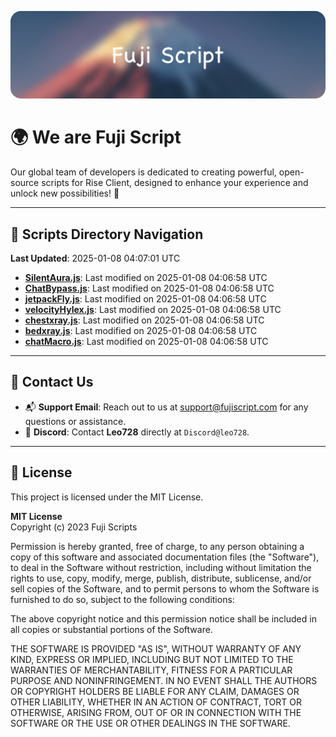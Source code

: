 ![Banner](.github/b.webp)

# 🌍 **We are Fuji Script**

Our global team of developers is dedicated to creating powerful, open-source scripts for Rise Client, designed to enhance your experience and unlock new possibilities! 🌟

---
<!-- SCRIPTS_NAVIGATION_START -->
## 📂 **Scripts Directory Navigation**

**Last Updated**: 2025-01-08 04:07:01 UTC

- **[SilentAura.js](scripts/SilentAura.js)**: Last modified on 2025-01-08 04:06:58 UTC
- **[ChatBypass.js](scripts/ChatBypass.js)**: Last modified on 2025-01-08 04:06:58 UTC
- **[jetpackFly.js](scripts/jetpackFly.js)**: Last modified on 2025-01-08 04:06:58 UTC
- **[velocityHylex.js](scripts/velocityHylex.js)**: Last modified on 2025-01-08 04:06:58 UTC
- **[chestxray.js](scripts/chestxray.js)**: Last modified on 2025-01-08 04:06:58 UTC
- **[bedxray.js](scripts/bedxray.js)**: Last modified on 2025-01-08 04:06:58 UTC
- **[chatMacro.js](scripts/chatMacro.js)**: Last modified on 2025-01-08 04:06:58 UTC

<!-- SCRIPTS_NAVIGATION_END -->

---

## 💬 **Contact Us**  
- 📬 **Support Email**: Reach out to us at [support@fujiscript.com](mailto:support@fujiscript.com) for any questions or assistance.  
- 💬 **Discord**: Contact **Leo728** directly at `Discord@leo728`.

---

## 📜 **License**

This project is licensed under the MIT License.  

**MIT License**  
Copyright (c) 2023 Fuji Scripts  

Permission is hereby granted, free of charge, to any person obtaining a copy of this software and associated documentation files (the "Software"), to deal in the Software without restriction, including without limitation the rights to use, copy, modify, merge, publish, distribute, sublicense, and/or sell copies of the Software, and to permit persons to whom the Software is furnished to do so, subject to the following conditions:  

The above copyright notice and this permission notice shall be included in all copies or substantial portions of the Software.  

THE SOFTWARE IS PROVIDED "AS IS", WITHOUT WARRANTY OF ANY KIND, EXPRESS OR IMPLIED, INCLUDING BUT NOT LIMITED TO THE WARRANTIES OF MERCHANTABILITY, FITNESS FOR A PARTICULAR PURPOSE AND NONINFRINGEMENT. IN NO EVENT SHALL THE AUTHORS OR COPYRIGHT HOLDERS BE LIABLE FOR ANY CLAIM, DAMAGES OR OTHER LIABILITY, WHETHER IN AN ACTION OF CONTRACT, TORT OR OTHERWISE, ARISING FROM, OUT OF OR IN CONNECTION WITH THE SOFTWARE OR THE USE OR OTHER DEALINGS IN THE SOFTWARE.  
